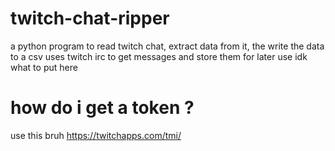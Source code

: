 # twitch-chat-ripper
a python program to read twitch chat, extract data from it, the write the data to a csv
uses twitch irc to get messages and store them for later use 
idk what to put here

# how do i get a token ? 
use this bruh
https://twitchapps.com/tmi/
